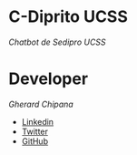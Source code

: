 # C-Diprito UCSS
_Chatbot de Sedipro UCSS_

# Developer
_Gherard Chipana_

* [Linkedin](https://linkedin.com/in/gachipanaq/)
* [Twitter](https://twitter.com/Gachipanaq)
* [GitHub](https://github.com/gachipanaq)
